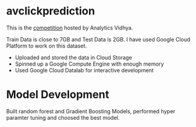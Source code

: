 # avclickprediction

This is the [competition](https://datahack.analyticsvidhya.com/contest/click-prediction/) hosted by Analytics Vidhya.

Train Data is close to 7GB and Test Data is 2GB. I have used Google Cloud Platform to work on this dataset.

* Uploaded and stored the data in Cloud Storage
* Spinned up a Google Compute Engine with enough memory
* Used Google Cloud Datalab for interactive development


# Model Development

Built random forest and Gradient Boosting Models, performed hyper paramter tuning and choosed the best model.


